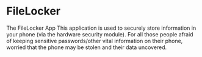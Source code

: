 # FileLocker
The FileLocker App
This application is used to securely store information in your phone (via the hardware security module). For all those people afraid of keeping sensitive passwords/other vital information on their phone, worried that the phone may be stolen and their data uncovered.
